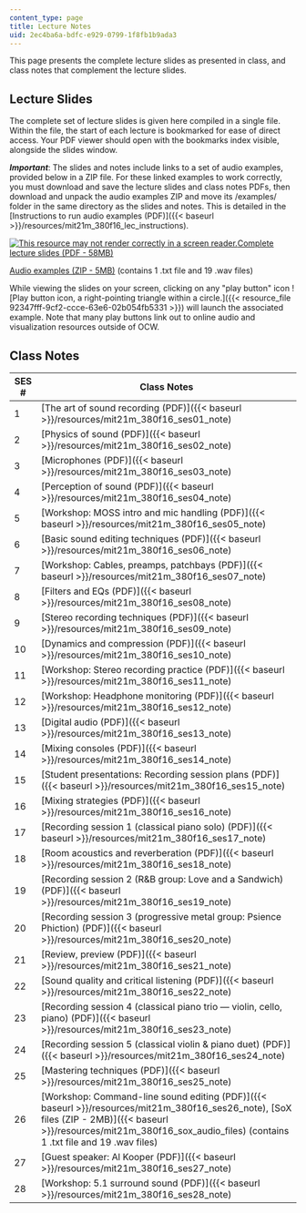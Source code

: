 ```yaml
---
content_type: page
title: Lecture Notes
uid: 2ec4ba6a-bdfc-e929-0799-1f8fb1b9ada3
---
```


This page presents the complete lecture slides as presented in class, and class notes that complement the lecture slides.

Lecture Slides
--------------

The complete set of lecture slides is given here compiled in a single file. Within the file, the start of each lecture is bookmarked for ease of direct access. Your PDF viewer should open with the bookmarks index visible, alongside the slides window.

_**Important**_: The slides and notes include links to a set of audio examples, provided below in a ZIP file. For these linked examples to work correctly, you must download and save the lecture slides and class notes PDFs, then download and unpack the audio examples ZIP and move its /examples/ folder in the same directory as the slides and notes. This is detailed in the [Instructions to run audio examples (PDF)]({{< baseurl >}}/resources/mit21m_380f16_lec_instructions).

[![This resource may not render correctly in a screen reader.](/images/inacessible.gif)Complete lecture slides (PDF - 58MB)](/ans7870/21m/21m.380/F16/MIT21M_380F16_lec_slides.pdf)

[Audio examples (ZIP - 5MB)](/ans7870/21m/21m.380/F16/MIT21M_380F16_examples.zip) (contains 1 .txt file and 19 .wav files)

While viewing the slides on your screen, clicking on any "play button" icon ![Play button icon, a right-pointing triangle within a circle.]({{< resource_file 92347fff-9cf2-ccce-63e6-02b054fb5331 >}}) will launch the associated example. Note that many play buttons link out to online audio and visualization resources outside of OCW.

Class Notes
-----------

| SES # | Class Notes |
| --- | --- |
| 1 | [The art of sound recording (PDF)]({{< baseurl >}}/resources/mit21m_380f16_ses01_note) |
| 2 | [Physics of sound (PDF)]({{< baseurl >}}/resources/mit21m_380f16_ses02_note) |
| 3 | [Microphones (PDF)]({{< baseurl >}}/resources/mit21m_380f16_ses03_note) |
| 4 | [Perception of sound (PDF)]({{< baseurl >}}/resources/mit21m_380f16_ses04_note) |
| 5 | [Workshop: MOSS intro and mic handling (PDF)]({{< baseurl >}}/resources/mit21m_380f16_ses05_note) |
| 6 | [Basic sound editing techniques (PDF)]({{< baseurl >}}/resources/mit21m_380f16_ses06_note) |
| 7 | [Workshop: Cables, preamps, patchbays (PDF)]({{< baseurl >}}/resources/mit21m_380f16_ses07_note) |
| 8 | [Filters and EQs (PDF)]({{< baseurl >}}/resources/mit21m_380f16_ses08_note) |
| 9 | [Stereo recording techniques (PDF)]({{< baseurl >}}/resources/mit21m_380f16_ses09_note) |
| 10 | [Dynamics and compression (PDF)]({{< baseurl >}}/resources/mit21m_380f16_ses10_note) |
| 11 | [Workshop: Stereo recording practice (PDF)]({{< baseurl >}}/resources/mit21m_380f16_ses11_note) |
| 12 | [Workshop: Headphone monitoring (PDF)]({{< baseurl >}}/resources/mit21m_380f16_ses12_note) |
| 13 | [Digital audio (PDF)]({{< baseurl >}}/resources/mit21m_380f16_ses13_note) |
| 14 | [Mixing consoles (PDF)]({{< baseurl >}}/resources/mit21m_380f16_ses14_note) |
| 15 | [Student presentations: Recording session plans (PDF)]({{< baseurl >}}/resources/mit21m_380f16_ses15_note)  |
| 16 | [Mixing strategies (PDF)]({{< baseurl >}}/resources/mit21m_380f16_ses16_note) |
| 17 | [Recording session 1 (classical piano solo) (PDF)]({{< baseurl >}}/resources/mit21m_380f16_ses17_note) |
| 18 | [Room acoustics and reverberation (PDF)]({{< baseurl >}}/resources/mit21m_380f16_ses18_note) |
| 19 | [Recording session 2 (R&B group: Love and a Sandwich) (PDF)]({{< baseurl >}}/resources/mit21m_380f16_ses19_note) |
| 20 | [Recording session 3 (progressive metal group: Psience Phiction) (PDF)]({{< baseurl >}}/resources/mit21m_380f16_ses20_note) |
| 21 | [Review, preview (PDF)]({{< baseurl >}}/resources/mit21m_380f16_ses21_note) |
| 22 | [Sound quality and critical listening (PDF)]({{< baseurl >}}/resources/mit21m_380f16_ses22_note) |
| 23 | [Recording session 4 (classical piano trio — violin, cello, piano) (PDF)]({{< baseurl >}}/resources/mit21m_380f16_ses23_note) |
| 24 | [Recording session 5 (classical violin & piano duet) (PDF)]({{< baseurl >}}/resources/mit21m_380f16_ses24_note) |
| 25 | [Mastering techniques (PDF)]({{< baseurl >}}/resources/mit21m_380f16_ses25_note) |
| 26 | [Workshop: Command-line sound editing (PDF)]({{< baseurl >}}/resources/mit21m_380f16_ses26_note), [SoX files (ZIP - 2MB)]({{< baseurl >}}/resources/mit21m_380f16_sox_audio_files) (contains 1 .txt file and 19 .wav files) |
| 27 | [Guest speaker: Al Kooper (PDF)]({{< baseurl >}}/resources/mit21m_380f16_ses27_note) |
| 28 | [Workshop: 5.1 surround sound (PDF)]({{< baseurl >}}/resources/mit21m_380f16_ses28_note)
